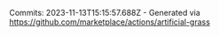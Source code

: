 Commits: 2023-11-13T15:15:57.688Z - Generated via https://github.com/marketplace/actions/artificial-grass
<br>
